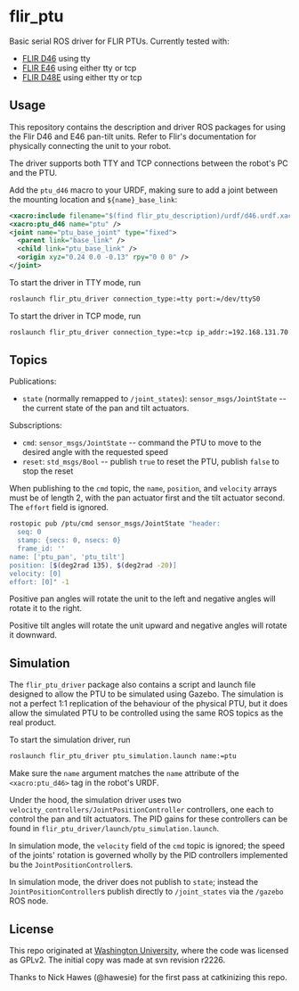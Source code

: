 flir_ptu
========

Basic serial ROS driver for FLIR PTUs. Currently tested with:

 - [FLIR D46](http://www.flir.com/mcs/view/?id=53707) using tty
 - [FLIR E46](https://www.flir.com/products/ptu-e46/) using either tty or tcp
 - [FLIR D48E](http://www.flir.com/mcs/view/?id=53670) using either tty or tcp


Usage
------

This repository contains the description and driver ROS packages for using the Flir D46 and E46 pan-tilt units.
Refer to Flir's documentation for physically connecting the unit to your robot.

The driver supports both TTY and TCP connections between the robot's PC and the PTU.

Add the `ptu_d46` macro to your URDF, making sure to add a joint between the mounting location and `${name}_base_link`:
```xml
<xacro:include filename="$(find flir_ptu_description)/urdf/d46.urdf.xacro" />
<xacro:ptu_d46 name="ptu" />
<joint name="ptu_base_joint" type="fixed">
  <parent link="base_link" />
  <child link="ptu_base_link" />
  <origin xyz="0.24 0.0 -0.13" rpy="0 0 0" />
</joint>
```

To start the driver in TTY mode, run
```bash
roslaunch flir_ptu_driver connection_type:=tty port:=/dev/ttyS0
```

To start the driver in TCP mode, run
```bash
roslaunch flir_ptu_driver connection_type:=tcp ip_addr:=192.168.131.70 tcp_port:=4000
```


Topics
-------

Publications:
- `state` (normally remapped to `/joint_states`): `sensor_msgs/JointState` -- the current state of the pan and tilt
  actuators.

Subscriptions:
- `cmd`: `sensor_msgs/JointState` -- command the PTU to move to the desired angle with the requested speed
- `reset`: `std_msgs/Bool` -- publish `true` to reset the PTU, publish `false` to stop the reset

When publishing to the `cmd` topic, the `name`, `position`, and `velocity` arrays must be of length 2, with the
pan actuator first and the tilt actuator second.  The `effort` field is ignored.

```bash
rostopic pub /ptu/cmd sensor_msgs/JointState "header:
  seq: 0
  stamp: {secs: 0, nsecs: 0}
  frame_id: ''
name: ['ptu_pan', 'ptu_tilt']
position: [$(deg2rad 135), $(deg2rad -20)]
velocity: [0]
effort: [0]" -1
```

Positive pan angles will rotate the unit to the left and negative angles will rotate it to the right.

Positive tilt angles will rotate the unit upward and negative angles will rotate it downward.


Simulation
-----------

The `flir_ptu_driver` package also contains a script and launch file designed to allow the PTU to be simulated using
Gazebo.  The simulation is not a perfect 1:1 replication of the behaviour of the physical PTU, but it does allow the
simulated PTU to be controlled using the same ROS topics as the real product.

To start the simulation driver, run
```bash
roslaunch flir_ptu_driver ptu_simulation.launch name:=ptu
```

Make sure the `name` argument matches the `name` attribute of the `<xacro:ptu_d46>` tag in the robot's URDF.

Under the hood, the simulation driver uses two `velocity_controllers/JointPositionController` controllers, one each
to control the pan and tilt actuators.  The PID gains for these controllers can be found in
`flir_ptu_driver/launch/ptu_simulation.launch`.

In simulation mode, the `velocity` field of the `cmd` topic is ignored; the speed of the joints' rotation is
governed wholly by the PID controllers implemented bu the `JointPositionController`s.

In simulation mode, the driver does not publish to `state`; instead the `JointPositionController`s publish directly
to `/joint_states` via the `/gazebo` ROS node.


License
--------

This repo originated at [Washington University](https://wu-robotics.googlecode.com/svn/branches/stable/wu_ptu),
where the code was licensed as GPLv2. The initial copy was made at svn revision r2226.

Thanks to Nick Hawes (@hawesie) for the first pass at catkinizing this repo.
